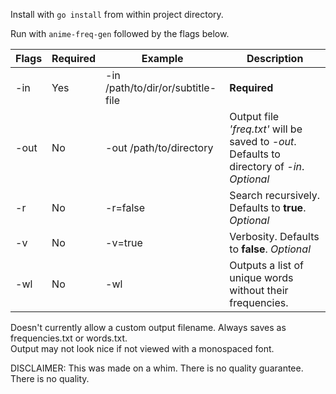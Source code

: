 Install with `go install` from within project directory.

Run with `anime-freq-gen` followed by the flags below.

| Flags | Required | Example | Description |
| ----- | -------- | ------- | ----------- |
| -in   | Yes      | -in /path/to/dir/or/subtitle-file | **Required** |
| -out  | No       | -out /path/to/directory | Output file *'freq.txt'* will be saved to *-out*. Defaults to directory of *-in*. *Optional* |
| -r    | No       | -r=false | Search recursively. Defaults to **true**. *Optional* |
| -v    | No       | -v=true | Verbosity. Defaults to **false**. *Optional* |
| -wl   | No       | -wl | Outputs a list of unique words without their frequencies. |

Doesn't currently allow a custom output filename. Always saves as frequencies.txt or words.txt.  
Output may not look nice if not viewed with a monospaced font.  

DISCLAIMER: This was made on a whim. There is no quality guarantee. There is no quality.  
